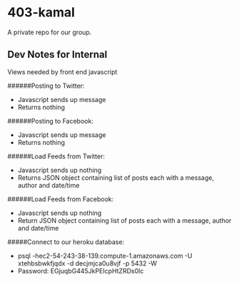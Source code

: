 403-kamal
=========

A private repo for our group.

Dev Notes for Internal
-----

Views needed by front end javascript

######Posting to Twitter:
* Javascript sends up message
* Returns nothing

######Posting to Facebook:
* Javascript sends up message
* Returns nothing

######Load Feeds from Twitter:
* Javascript sends up nothing
* Returns JSON object containing list of posts each with a message, author and date/time

######Load Feeds from Facebook:
* Javascript sends up nothing
* Return JSON object containing list of posts each with a message, author and date/time

#####Connect to our heroku database:
* psql -hec2-54-243-38-139.compute-1.amazonaws.com -U xtehbsbwkfjqdx -d decjmjca0u8vjf -p 5432 -W
* Password: EGjuqbG445JkPEIcpHtZRDs0lc

